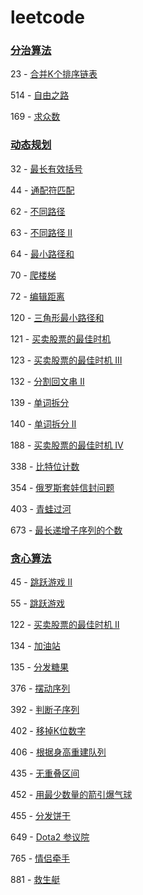 # leetcode

### [分治算法](https://leetcode-cn.com/tag/divide-and-conquer/)

23   - [合并K个排序链表](https://leetcode-cn.com/problems/merge-k-sorted-lists)

514 - [自由之路](https://leetcode-cn.com/problems/freedom-trail)

169 - [求众数](https://leetcode-cn.com/problems/majority-element)



### [动态规划](https://leetcode-cn.com/tag/dynamic-programming/)

32   - [最长有效括号](https://leetcode-cn.com/problems/longest-valid-parentheses/description/)

44   - [通配符匹配](https://leetcode-cn.com/problems/wildcard-matching/description/)

62   - [不同路径](https://leetcode-cn.com/problems/unique-paths)

63   - [不同路径 II](https://leetcode-cn.com/problems/unique-paths-ii)

64   - [最小路径和](https://leetcode-cn.com/problems/minimum-path-sum)

70   - [爬楼梯](https://leetcode-cn.com/problems/climbing-stairs)

72   - [编辑距离](https://leetcode-cn.com/problems/edit-distance/description/)

120 - [三角形最小路径和](https://leetcode-cn.com/problems/triangle)

121 - [买卖股票的最佳时机](https://leetcode-cn.com/problems/best-time-to-buy-and-sell-stock)

123 - [买卖股票的最佳时机 III](https://leetcode-cn.com/problems/best-time-to-buy-and-sell-stock-iii)

132 - [分割回文串 II](https://leetcode-cn.com/problems/palindrome-partitioning-ii)

139 - [单词拆分](https://leetcode-cn.com/problems/word-break)

140 - [单词拆分 II](https://leetcode-cn.com/problems/word-break-ii)

188 - [买卖股票的最佳时机 IV](https://leetcode-cn.com/problems/best-time-to-buy-and-sell-stock-iii/description/)

338 - [比特位计数](https://leetcode-cn.com/problems/counting-bits)

354 - [俄罗斯套娃信封问题](https://leetcode-cn.com/problems/russian-doll-envelopes)

403 - [青蛙过河](https://leetcode-cn.com/problems/frog-jump/description/)

673 - [最长递增子序列的个数](https://leetcode-cn.com/problems/number-of-longest-increasing-subsequence/description/) 



### [贪心算法](https://leetcode-cn.com/tag/greedy/)

45   - [跳跃游戏 II](https://leetcode-cn.com/problems/jump-game-ii)

55   - [跳跃游戏](https://leetcode-cn.com/problems/jump-game)

122 - [买卖股票的最佳时机 II](https://leetcode-cn.com/problems/best-time-to-buy-and-sell-stock-ii)

134 - [加油站](https://leetcode-cn.com/problems/gas-station)

135 - [分发糖果](https://leetcode-cn.com/problems/candy)

376 - [摆动序列](https://leetcode-cn.com/problems/wiggle-subsequence)

392 - [判断子序列](https://leetcode-cn.com/problems/is-subsequence)

402 - [移掉K位数字](https://leetcode-cn.com/problems/remove-k-digits)

406 - [根据身高重建队列](https://leetcode-cn.com/problems/queue-reconstruction-by-height)

435 - [无重叠区间](https://leetcode-cn.com/problems/non-overlapping-intervals)

452 - [用最少数量的箭引爆气球](https://leetcode-cn.com/problems/minimum-number-of-arrows-to-burst-balloons)

455 - [分发饼干](https://leetcode-cn.com/problems/assign-cookies)

649 - [Dota2 参议院](https://leetcode-cn.com/problems/dota2-senate)

765 - [情侣牵手](https://leetcode-cn.com/problems/couples-holding-hands)

881 - [救生艇](https://leetcode-cn.com/problems/boats-to-save-people)

